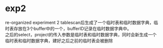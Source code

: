 # exp2
re-organized experiment 2
tablescan后生成了一个临时表和临时数据字典，临时表存放在3个buffer中的一个，bufferID记录在临时数据字典中。        
之后的select，project的传入参数是临时表和临时数据字典，同时会新生成一个临时表和临时数据字典，建好之后之前的临时表会被删除
